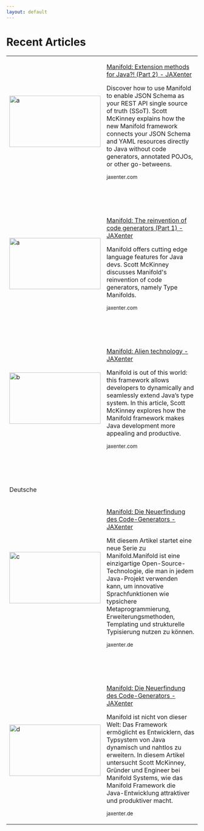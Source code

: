 ```yaml
---
layout: default
---
```


# Recent Articles

<table>
 <tr>
  <td>
  <p><a href="https://jaxenter.com/manifold-code-generator-part-2-151762.html"><img width="240" height="135" src="/images/shutterstock_739795408-350x197.jpg" alt="a"></a></p>
  </td>
  <td>
  <p><a href="https://jaxenter.com/manifold-code-generator-part-2-151762.html">Manifold: Extension methods for Java?! (Part 2) - JAXenter</a></p>
  <p>Discover how to use Manifold to enable JSON Schema as your REST API single source of truth (SSoT). Scott McKinney
     explains how the new Manifold framework connects your JSON Schema and YAML resources directly to Java without code
     generators, annotated POJOs, or other go-betweens.</p>
  <p><small>jaxenter.com</small></p>
  </td>
 </tr>
 
 <tr><td><p>&nbsp;</p></td><td><p>&nbsp;</p></td></tr>
 
 <tr>
  <td>
  <p><a href="https://jaxenter.com/manifold-code-generators-150738.html"><img width="240" height="135" src="/images/shutterstock_739795408-350x197.jpg" alt="a"></a></p>
  </td>
  <td>
  <p><a href="https://jaxenter.com/manifold-code-generators-150738.html">Manifold: The reinvention of code generators (Part 1) - JAXenter</a></p>
  <p>Manifold offers cutting edge language features for Java devs. 
            Scott McKinney discusses Manifold's reinvention of code generators, 
			namely Type Manifolds.</p>
  <p><small>jaxenter.com</small></p>
  </td>
 </tr>
 
 <tr><td><p>&nbsp;</p></td><td><p>&nbsp;</p></td></tr>
 
 <tr>
  <td>
  <p><a href="https://jaxenter.com/manifold-alien-technology-142755.html"><img width="240" height="135" src="/images/shutterstock_164685149-350x233.jpg" alt="b"></a></p>
  </td>
  <td>
  <p><a href="https://jaxenter.com/manifold-alien-technology-142755.html">Manifold: Alien technology - JAXenter</a></p>
  <p>Manifold is out of this world: this framework allows developers to dynamically and seamlessly 
            extend Java’s type system. In this article, Scott McKinney explores how the Manifold framework 
			makes Java development more appealing and productive.</p>
  <p><small>jaxenter.com</small></p>
  </td>
 </tr>
 
 <tr><td><p>&nbsp;</p></td><td><p>&nbsp;</p></td></tr>
 <tr><td><p>Deutsche</p></td><td><p>&nbsp;</p></td></tr>
  
 <tr>
  <td>
  <p><a href="https://jaxenter.de/manifold-code-generator-java-metadata-74906"><img width="240" height="135" src="/images/manifold-java-code-generator.jpg" alt="c"></a></p>
  </td>
  <td>
  <p><a href="https://jaxenter.de/manifold-code-generator-java-metadata-74906">Manifold: Die Neuerfindung des Code-Generators - JAXenter</a></p>
  <p>Mit diesem Artikel startet eine neue Serie zu Manifold.Manifold ist eine einzigartige Open-Source-Technologie, 
            die man in jedem Java-Projekt verwenden kann, um innovative Sprachfunktionen wie typsichere Metaprogrammierung, 
			Erweiterungsmethoden, Templating und strukturelle Typisierung nutzen zu können.</p>
  <p><small>jaxenter.de</small></p>
  </td>
 </tr>
 
  <tr><td><p>&nbsp;</p></td><td><p>&nbsp;</p></td></tr>
 
 <tr>
  <td>
  <p><a href="https://jaxenter.de/manifold-typsystem-dynamisch-erweitern-69685"><img width="240" height="135" src="/images/shutterstock_546213388-768x581.jpg" alt="d"></a></p>
  </td>
  <td>
  <p><a href="https://jaxenter.de/manifold-typsystem-dynamisch-erweitern-69685">Manifold: Die Neuerfindung des Code-Generators - JAXenter</a></p>
  <p>Manifold ist nicht von dieser Welt: Das Framework ermöglicht es Entwicklern, 
            das Typsystem von Java dynamisch und nahtlos zu erweitern. In diesem Artikel 
			untersucht Scott McKinney, Gründer und Engineer bei Manifold Systems, wie das 
			Manifold Framework die Java-Entwicklung attraktiver und produktiver macht.</p>
  <p><small>jaxenter.de</small></p>
  </td>
 </tr>
 
</table>